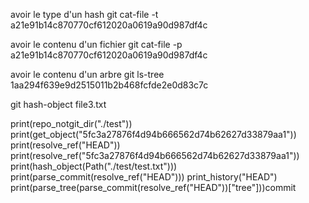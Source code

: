 avoir le type d'un hash
git cat-file -t a21e91b14c870770cf612020a0619a90d987df4c

avoir le contenu d'un fichier
git cat-file -p a21e91b14c870770cf612020a0619a90d987df4c

avoir le contenu d'un arbre
git ls-tree 1aa294f639e9d2515011b2b468fcfde2e0d83c7c

git hash-object file3.txt

print(repo_notgit_dir("./test"))
print(get_object("5fc3a27876f4d94b666562d74b62627d33879aa1"))
print(resolve_ref("HEAD"))
print(resolve_ref("5fc3a27876f4d94b666562d74b62627d33879aa1"))
print(hash_object(Path("./test/test.txt")))
print(parse_commit(resolve_ref("HEAD")))
print_history("HEAD")
print(parse_tree(parse_commit(resolve_ref("HEAD"))["tree"]))commit